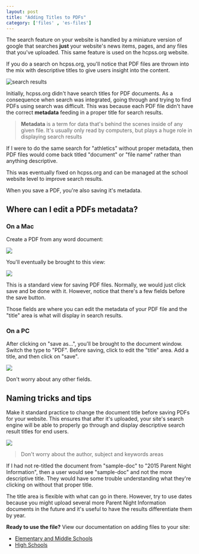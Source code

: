 ```yaml
---
layout: post
title: "Adding Titles to PDFs"
category: ['files' , 'es-files']
---
```


The search feature on your website is handled by a miniature version of google that searches **just** your website's news items, pages, and any files that you've uploaded. This same feature is used on the hcpss.org website.

If you do a search on hcpss.org, you'll notice that PDF files are thrown into the mix with descriptive titles to give users insight into the content.

![search results](/schoolsites-help/images/uploading/athletics-search.png)

Initially, hcpss.org didn't have search titles for PDF documents. As a consequence when search was integrated, going through and trying to find PDFs using search was difficult. This was because each PDF file didn't have the correct **metadata** feeding in a proper title for search results.

> **Metadata** is a term for data that's behind the scenes inside of any given file. It's usually only read by computers, but plays a huge role in displaying search results

If I were to do the same search for "athletics" without proper metadata, then PDF files would come back titled "document" or "file name" rather than anything descriptive.

This was eventually fixed on hcpss.org and can be managed at the school website level to improve search results. 

When you save a PDF, you're also saving it's metadata.

## Where can I edit a PDFs metadata?

### On a Mac

Create a PDF from any word document:

![](/schoolsites-help/images/uploading/save-as.png)

You'll eventually be brought to this view:

![](/schoolsites-help/images/uploading/new-save.png)

This is a standard view for saving PDF files. Normally, we would just click save and be done with it. However, notice that there's a few fields before the save button.

Those fields are where you can edit the metadata of your PDF file and the "title" area is what will display in search results.

### On a PC

After clicking on "save as...", you'll be brought to the document window. Switch the type to "PDF". Before saving, click to edit the "title" area. Add a title, and then click on "save".

![](/schoolsites-help/images/uploading/add-title-pc.png)

Don't worry about any other fields.

## Naming tricks and tips

Make it standard practice to change the document title before saving PDFs for your website. This ensures that after it's uploaded, your site's search engine will be able to properly go through and display descriptive search result titles for end users. 

![](/schoolsites-help/images/uploading/editing-title.png)

> Don't worry about the author, subject and keywords areas

If I had not re-titled the document from "sample-doc" to "2015 Parent Night Information", then a user would see "sample-doc" and not the more descriptive title. They would have some trouble understanding what they're clicking on without that proper title.

The title area is flexible with what can go in there. However, try to use dates because you might upload several more Parent Night Information documents in the future and it's useful to have the results differentiate them by year.

**Ready to use the file?** View our documentation on adding files to your site:

- [Elementary and Middle Schools](/schoolsites-help/es-files/2014/07/15/uploading-files/)
- [High Schools](/schoolsites-help/nodes-hs/2015/07/02/managing-files/)

 